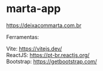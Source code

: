 # marta-app

https://deixacommarta.com.br

Ferramentas:

Vite: https://vitejs.dev/ <br>
ReactJS: https://pt-br.reactjs.org/ <br>
Bootstrap: https://getbootstrap.com/
